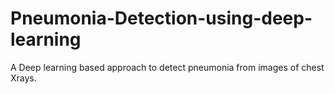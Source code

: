 # Pneumonia-Detection-using-deep-learning
A Deep learning based approach to detect pneumonia from images of chest Xrays.
